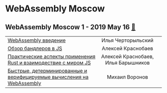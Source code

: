 # WebAssembly Moscow

## WebAssembly Moscow 1 - 2019 May 16 [:movie_camera:](https:&#x2F;&#x2F;www.youtube.com&#x2F;watch?v&#x3D;O8IMFHu1dG0)
| | | |
| --- | :---: | --- |
| [WebAssembly введение](https://www.youtube.com/watch?v=O8IMFHu1dG0&t=0s)  | Илья Черторыльский |    |
| [Обзор бандлеров в JS](https://www.youtube.com/watch?v=O8IMFHu1dG0&t=1653s)  | Алексей Краснобаев |    |
| [Практические аспекты применения Rust и взаимодествие с миром JS](https://www.youtube.com/watch?v=O8IMFHu1dG0&t=3261s)  | Алексей Краснобаев, Илья Барышников |    |
| [Быстрые, детерминированные и верифицируемые вычисления на WebAssembly](https://www.youtube.com/watch?v=O8IMFHu1dG0&t=4836s)  | Михаил Воронов |    |
